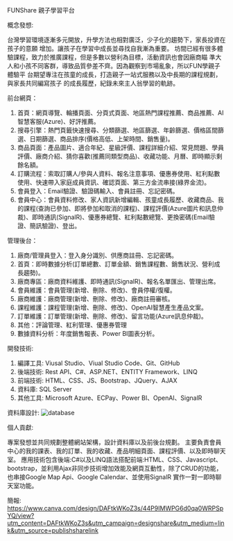 FUNShare 親子學習平台

概念發想:

台灣學習環境逐漸多元開放，升學方法也相對廣泛，少子化的趨勢下，家長投資在孩子的意願
增加。讓孩子在學習中成長並尋找自我漸為重要。
坊間已經有很多體驗課程，致力於推廣課程，但是多數以營利為目標，活動資訊也會因廠商瞄
準大人和小孩不同客群，導致品質參差不齊。因為觀察到市場亂象，所以FUN學親子體驗平
台期望專注在孩童的成長，打造親子一站式服務以及中長期的課程規劃，與家長共同編寫孩子
的成長履歷，紀錄未來主人翁學習的軌跡。

前台網頁：

1. 首頁：網頁導覽、輪播頁面、分頁式頁面、地區熱門課程推薦、商品推薦、AI智慧客服(Azure)、好評推薦。
2. 搜尋引擎：熱門頁籤快速搜尋、分類篩選、地區篩選、年齡篩選、價格區間篩選、日期篩選、商品排序(價格高低、上架時間、銷售量)。
3. 商品頁面：產品圖片、適合年紀、星級評價、課程詳細介紹、常見問題、學員評價、廠商介紹、猜你喜歡(推薦同類型商品)、收藏功能、月曆、即時顯示剩餘名額。
4. 訂購流程：索取訂購人/參與人資料、報名注意事項、優惠券使用、紅利點數使用、快速帶入家庭成員資訊、確認頁面、第三方金流串接(綠界金流)。
5. 會員登入：Email驗證、驗證碼輸入、會員註冊、忘記密碼。
6. 會員中心：會員資料修改、家人資訊新增編輯、孩童成長履歷、收藏商品、我的課程(查詢已參加、即將參加和取消的課程)、課程評價(Azure圖片和訊息仲裁)、即時通訊(SignalR)、優惠券總覽、紅利點數總覽、更換密碼(Email驗證、簡訊驗證)、登出。

管理後台：
1. 廠商/管理員登入：登入身分識別、供應商註冊、忘記密碼。
2. 首頁：即時數據分析(訂單總數、訂單金額、銷售課程數、銷售狀況、營利成長趨勢)。
3. 廠商專區：廠商資料維護、即時通訊(SignalR)、報名名單匯出、管理出席。
4. 會員維護：會員管理(新增、刪除、修改)、會員停權/復權。
5. 廠商維護：廠商管理(新增、刪除、修改)、廠商註冊審核。
6. 課程維護：課程管理(新增、刪除、修改)、OpenAI智慧產生產品文案。
7. 訂單維護：訂單管理(新增、刪除、修改)、留言功能(Azure訊息仲裁)。
8. 其他：評論管理、紅利管理、優惠券管理
9. 數據資料分析：年度銷售報表、Power BI圖表分析。

開發技術: 
1. 編譯工具: Viusal Studio、Viual Studio Code、Git、GitHub
2. 後端技術: Rest API、C#、ASP.NET、ENTITY Framework、LINQ
3. 前端技術: HTML、CSS、JS、Bootstrap、JQuery、AJAX
4. 資料庫: SQL Server
5. 其他工具: Microsoft Azure、ECPay、Power BI、OpenAI、SignalR

資料庫設計:
![database](https://github.com/kuanshih/prjFunShare_Core/assets/132976574/93ea5dff-33b6-40a0-90fb-bcd8bbb52cf5)

個人貢獻:

專案發想並共同規劃整體網站架構，設計資料庫以及前後台規劃。
主要負責會員中心的我的課表、我的訂單、我的收藏、產品明細頁面、課程評價、以及即時聊天室。
應用技術包含後端:C#以及LINQ語法搭配前端:HTML、CSS、Javascript、bootstrap，並利用Ajax非同步技術增加效能及網頁互動性，除了CRUD的功能，也串接Google Map Api、Google Calendar、並使用SignalR 實作一對一即時聊天室功能。



簡報: https://www.canva.com/design/DAFtkWKoZ3s/44P9IMWPG6d0qa0WRPSpYQ/view?utm_content=DAFtkWKoZ3s&utm_campaign=designshare&utm_medium=link&utm_source=publishsharelink
